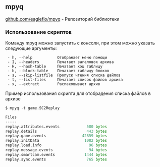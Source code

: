 ## mpyq

[github.com/eagleflo/mpyq](https://github.com/eagleflo/mpyq) - Репозиторий библиотеки

### Использование скриптов

Команду mpyq можно запустить с консоли, при этом можно указать следующие аргументы:
```
 - h, --help           Отображает меню помощи
 - I, --headers        Печатает загаловок архива
 - H, --hash-table     Печатает хэш таблицу
 - b, --block-table    Печатает таблицу блоков
 - s, --skip-listfile  Пропуск чтения списка файлов
 - t, --list-files     Печатает список файлов архива
 - x, --extract        Распаковывает архив
```

Пример использования скрипта для отобрадения списка файлов в архиве
```python 
$ mpyq -t game.SC2Replay

Files
-----
replay.attributes.events            580 bytes
replay.details                      443 bytes
replay.game.events                42859 bytes
replay.initData                    1082 bytes
replay.load.info                     96 bytes
replay.message.events                94 bytes
replay.smartcam.events             1444 bytes
replay.sync.events                  765 bytes
```